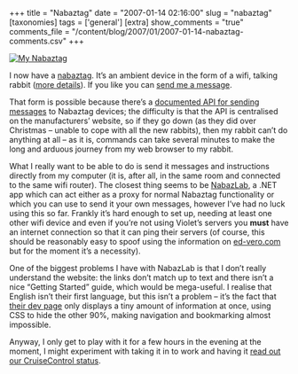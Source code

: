+++
title = "Nabaztag"
date = "2007-01-14 02:16:00"
slug = "nabaztag"
[taxonomies]
tags = ['general']
[extra]
show_comments = "true"
comments_file = "/content/blog/2007/01/2007-01-14-nabaztag-comments.csv"
+++

[![My Nabaztag](http://farm1.static.flickr.com/123/339877667_321738011f_m.jpg)](http://www.flickr.com/photos/pip/339877667/ "My Nabaztag")

I now have a [nabaztag](http://www.flickr.com/photos/pip/tags/nabaztag). It’s an ambient device in the form of a wifi, talking rabbit ([more details](http://www.nabaztag.com/)). If you like you can [send me a message](http://philwilson.org/rabbit).

That form is possible because there’s a [documented API for sending messages](http://help.nabaztag.com/fiche.php?langue=3&fiche=29) to Nabaztag devices; the difficulty is that the API is centralised on the manufacturers’ website, so if they go down (as they did over Christmas – unable to cope with all the new rabbits), then my rabbit can’t do anything at all – as it is, commands can take several minutes to make the long and arduous journey from my web browser to my rabbit.

What I really want to be able to do is send it messages and instructions directly from my computer (it is, after all, in the same room and connected to the same wifi router). The closest thing seems to be [NabazLab](http://nabazlab.sourceforge.net/index_en.html), a .NET app which can act either as a proxy for normal Nabaztag functionality or which you can use to send it your own messages, however I’ve had no luck using this so far. Frankly it’s hard enough to set up, needing at least one other wifi device and even if you’re not using Violet’s servers you **must** have an internet connection so that it can ping their servers (of course, this should be reasonably easy to spoof using the information on [ed-vero.com](http://www.ed-vero.com/nabaztag.html) but for the moment it’s a necessity).

One of the biggest problems I have with NabazLab is that I don’t really understand the website: the links don’t match up to text and there isn’t a nice “Getting Started” guide, which would be mega-useful. I realise that English isn’t their first language, but this isn’t a problem – it’s the fact that [their dev page](http://nabazlab.sourceforge.net/dev_en.html) only displays a tiny amount of information at once, using CSS to hide the other 90%, making navigation and bookmarking almost impossible.

Anyway, I only get to play with it for a few hours in the evening at the moment, I might experiment with taking it in to work and having it [read out our CruiseControl status](http://freshmeat.net/projects/NabaztagCCPlugin/).
